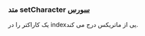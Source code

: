 <h3>
متد setCharacter
<a class="ext-link" href="module-classes_Matrix.html#line62" >سورس</a>
</h3>
یک کاراکتر را در indexیی از ماتریکس درج می کند.
